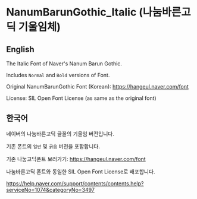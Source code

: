 # NanumBarunGothic_Italic (나눔바른고딕 기울임체)

## English

The Italic Font of Naver's Nanum Barun Gothic.

Includes `Normal` and `Bold` versions of Font.

Original NanumBarunGothic Font (Korean): https://hangeul.naver.com/font

License: SIL Open Font License (as same as the original font)

## 한국어
네이버의 나눔바른고딕 글꼴의 기울임 버전입니다.

기존 폰트의 `일반` 및 `굵음` 버전을 포함합니다.

기존 나눔고딕폰트 보러가기: https://hangeul.naver.com/font


나눔바른고딕 폰트와 동일한 SIL Open Font License로 배포합니다.

https://help.naver.com/support/contents/contents.help?serviceNo=1074&categoryNo=3497
